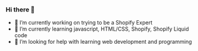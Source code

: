 ### Hi there 👋

- 🔭 I’m currently working on trying to be a Shopify Expert
- 🌱 I’m currently learning javascript, HTML/CSS, Shopify, Shopify Liquid code
- 🤔 I’m looking for help with learning web development and programming

